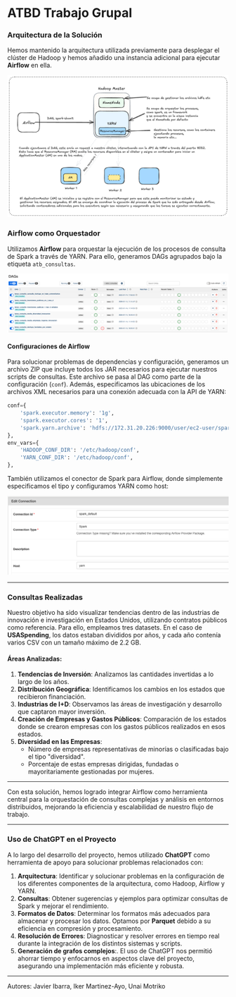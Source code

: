 # ATBD Trabajo Grupal

### Arquitectura de la Solución

Hemos mantenido la arquitectura utilizada previamente para desplegar el clúster de Hadoop y hemos añadido una instancia adicional para ejecutar **Airflow** en ella.

![Arquitectura de Airflow y YARN](img/Arki-airflow-yarn.png)

### Airflow como Orquestador

Utilizamos **Airflow** para orquestar la ejecución de los procesos de consulta de Spark a través de YARN. Para ello, generamos DAGs agrupados bajo la etiqueta `atb_consultas`.

![DAG de Airflow](img/airflow_dag.png)

#### Configuraciones de Airflow

Para solucionar problemas de dependencias y configuración, generamos un archivo ZIP que incluye todos los JAR necesarios para ejecutar nuestros scripts de consultas. Este archivo se pasa al DAG como parte de la configuración (`conf`). Además, especificamos las ubicaciones de los archivos XML necesarios para una conexión adecuada con la API de YARN:

```python
conf={
    'spark.executor.memory': '1g',
    'spark.executor.cores': '1',
    'spark.yarn.archive': 'hdfs://172.31.20.226:9000/user/ec2-user/spark-hadoop-libs.zip',
},
env_vars={
    'HADOOP_CONF_DIR': '/etc/hadoop/conf',
    'YARN_CONF_DIR': '/etc/hadoop/conf',
},
```
También utilizamos el conector de Spark para Airflow, donde simplemente especificamos el tipo y configuramos YARN como host:

![Configuración de conexión de Spark](img/spark_connection.png)

---

### Consultas Realizadas

Nuestro objetivo ha sido visualizar tendencias dentro de las industrias de innovación e investigación en Estados Unidos, utilizando contratos públicos como referencia. Para ello, empleamos tres datasets. En el caso de **USASpending**, los datos estaban divididos por años, y cada año contenía varios CSV con un tamaño máximo de 2.2 GB.

#### Áreas Analizadas:

1. **Tendencias de Inversión**: Analizamos las cantidades invertidas a lo largo de los años.
2. **Distribución Geográfica**: Identificamos los cambios en los estados que recibieron financiación.
3. **Industrias de I+D**: Observamos las áreas de investigación y desarrollo que captaron mayor inversión.
4. **Creación de Empresas y Gastos Públicos**: Comparación de los estados donde se crearon empresas con los gastos públicos realizados en esos estados.
5. **Diversidad en las Empresas**:
   - Número de empresas representativas de minorías o clasificadas bajo el tipo "diversidad".
   - Porcentaje de estas empresas dirigidas, fundadas o mayoritariamente gestionadas por mujeres.

---

Con esta solución, hemos logrado integrar Airflow como herramienta central para la orquestación de consultas complejas y análisis en entornos distribuidos, mejorando la eficiencia y escalabilidad de nuestro flujo de trabajo.

---
### Uso de ChatGPT en el Proyecto

A lo largo del desarrollo del proyecto, hemos utilizado **ChatGPT** como herramienta de apoyo para solucionar problemas relacionados con:

1. **Arquitectura**: Identificar y solucionar problemas en la configuración de los diferentes componentes de la arquitectura, como Hadoop, Airflow y YARN.
2. **Consultas**: Obtener sugerencias y ejemplos para optimizar consultas de Spark y mejorar el rendimiento.
3. **Formatos de Datos**: Determinar los formatos más adecuados para almacenar y procesar los datos. Optamos por **Parquet** debido a su eficiencia en compresión y procesamiento.
4. **Resolución de Errores**: Diagnosticar y resolver errores en tiempo real durante la integración de los distintos sistemas y scripts.
5. **Generación de grafos complejos**:.
El uso de ChatGPT nos permitió ahorrar tiempo y enfocarnos en aspectos clave del proyecto, asegurando una implementación más eficiente y robusta.

---
Autores:
Javier Ibarra, Iker Martinez-Ayo, Unai Motriko
